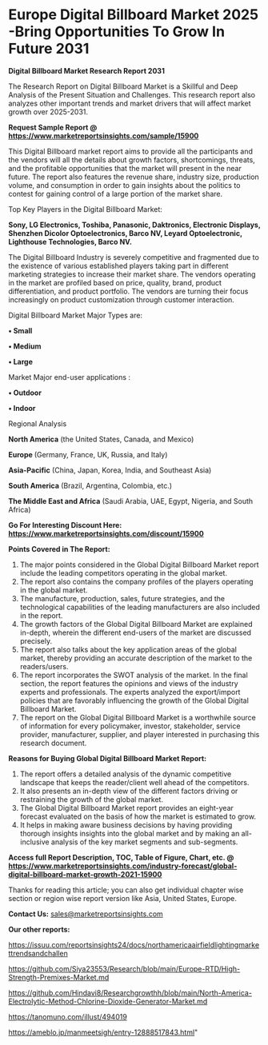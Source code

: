 # Europe Digital Billboard Market 2025 -Bring Opportunities To Grow In Future 2031

<strong>Digital Billboard Market Research Report 2031</strong>

The Research Report on Digital Billboard Market is a Skillful and Deep Analysis of the Present Situation and Challenges. This research report also analyzes other important trends and market drivers that will affect market growth over 2025-2031.

<strong>Request Sample Report @ <a href=https://www.marketreportsinsights.com/sample/15900>https://www.marketreportsinsights.com/sample/15900</a></strong>

This Digital Billboard market report aims to provide all the participants and the vendors will all the details about growth factors, shortcomings, threats, and the profitable opportunities that the market will present in the near future. The report also features the revenue share, industry size, production volume, and consumption in order to gain insights about the politics to contest for gaining control of a large portion of the market share.

Top Key Players in the Digital Billboard Market:

<strong>Sony, LG Electronics, Toshiba, Panasonic, Daktronics, Electronic Displays, Shenzhen Dicolor Optoelectronics, Barco NV, Leyard Optoelectronic, Lighthouse Technologies, Barco NV.</strong>

The Digital Billboard Industry is severely competitive and fragmented due to the existence of various established players taking part in different marketing strategies to increase their market share. The vendors operating in the market are profiled based on price, quality, brand, product differentiation, and product portfolio. The vendors are turning their focus increasingly on product customization through customer interaction.

Digital Billboard Market Major Types are:

<strong>• Small

• Medium

• Large</strong>

Market Major end-user applications :

<strong>• Outdoor

• Indoor</strong>

Regional Analysis

</u><strong><b>North America</b></strong> (the United States, Canada, and Mexico)

<strong><b>Europe </b></strong>(Germany, France, UK, Russia, and Italy)

<strong><b>Asia-Pacific</b></strong> (China, Japan, Korea, India, and Southeast Asia)

<strong><b>South America</b></strong> (Brazil, Argentina, Colombia, etc.)

<strong><b>The Middle East and Africa</b></strong> (Saudi Arabia, UAE, Egypt, Nigeria, and South Africa)

<strong>Go For Interesting Discount Here: <a href=https://www.marketreportsinsights.com/discount/15900>https://www.marketreportsinsights.com/discount/15900</a></strong>

<strong>Points Covered in The Report:</strong>
<ol>
  <li>The major points considered in the Global Digital Billboard Market report include the leading competitors operating in the global market.</li>
  <li>The report also contains the company profiles of the players operating in the global market.</li>
  <li>The manufacture, production, sales, future strategies, and the technological capabilities of the leading manufacturers are also included in the report.</li>
  <li>The growth factors of the Global Digital Billboard Market are explained in-depth, wherein the different end-users of the market are discussed precisely.</li>
  <li>The report also talks about the key application areas of the global market, thereby providing an accurate description of the market to the readers/users.</li>
  <li>The report incorporates the SWOT analysis of the market. In the final section, the report features the opinions and views of the industry experts and professionals. The experts analyzed the export/import policies that are favorably influencing the growth of the Global Digital Billboard Market.</li>
  <li>The report on the Global Digital Billboard Market is a worthwhile source of information for every policymaker, investor, stakeholder, service provider, manufacturer, supplier, and player interested in purchasing this research document.</li>
</ol>
<strong>Reasons for Buying Global Digital Billboard Market Report:</strong>

<ol>
  <li>The report offers a detailed analysis of the dynamic competitive landscape that keeps the reader/client well ahead of the competitors.</li>
  <li>It also presents an in-depth view of the different factors driving or restraining the growth of the global market.</li>
  <li>The Global Digital Billboard Market report provides an eight-year forecast evaluated on the basis of how the market is estimated to grow.</li>
  <li>It helps in making aware business decisions by having providing thorough insights insights into the global market and by making an all-inclusive analysis of the key market segments and sub-segments.</li>
</ol>
<strong>Access full Report Description, TOC, Table of Figure, Chart, etc. @ <a href=https://www.marketreportsinsights.com/industry-forecast/global-digital-billboard-market-growth-2021-15900>https://www.marketreportsinsights.com/industry-forecast/global-digital-billboard-market-growth-2021-15900</a></strong>


Thanks for reading this article; you can also get individual chapter wise section or region wise report version like Asia, United States, Europe.

<strong>Contact Us:</strong>
sales@marketreportsinsights.com

<strong>Our other reports:</strong>

<a href=https://issuu.com/reportsinsights24/docs/northamericaairfieldlightingmarkettrendsandchallen>https://issuu.com/reportsinsights24/docs/northamericaairfieldlightingmarkettrendsandchallen</a>

<a href=https://github.com/Siya23553/Research/blob/main/Europe-RTD/High-Strength-Premixes-Market.md>https://github.com/Siya23553/Research/blob/main/Europe-RTD/High-Strength-Premixes-Market.md</a>

<a href=https://github.com/Hindavi8/Researchgrowthh/blob/main/North-America-Electrolytic-Method-Chlorine-Dioxide-Generator-Market.md>https://github.com/Hindavi8/Researchgrowthh/blob/main/North-America-Electrolytic-Method-Chlorine-Dioxide-Generator-Market.md</a>

<a href=https://tanomuno.com/illust/494019>https://tanomuno.com/illust/494019</a>

<a href=https://ameblo.jp/manmeetsigh/entry-12888517843.html>https://ameblo.jp/manmeetsigh/entry-12888517843.html</a>"
